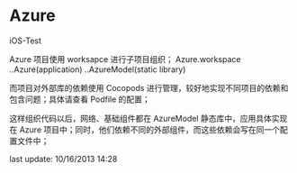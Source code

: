 Azure
=====

iOS-Test

Azure 项目使用 worksapce 进行子项目组织；
Azure.workspace
..Azure(application)
..AzureModel(static library)

而项目对外部库的依赖使用 Cocopods 进行管理，较好地实现不同项目的依赖和
包含问题；具体请查看 Podfile 的配置；

这样组织代码以后，网络、基础组件都在 AzureModel 静态库中，应用具体实现
在 Azure 项目中；同时，他们依赖不同的外部组件，而这些依赖会写在同一个配
置文件中；

last update: 10/16/2013 14:28

